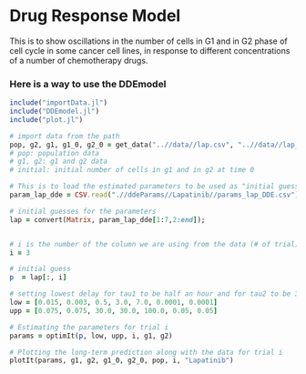 # Drug Response Model
This is to show oscillations in the number of cells in G1 and in G2 phase of cell cycle in some cancer cell lines, in response to different concentrations of a number of chemotherapy drugs.


### Here is a way to use the DDEmodel

```ruby
include("importData.jl")
include("DDEmodel.jl")
include("plot.jl")

# import data from the path
pop, g2, g1, g1_0, g2_0 = get_data("..//data//lap.csv", "..//data//lap_pop.csv"); # in which:
# pop: population data
# g1, g2: g1 and g2 data
# initial: initial number of cells in g1 and in g2 at time 0

# This is to load the estimated parameters to be used as "initial guess"
param_lap_dde = CSV.read(".//ddeParams//Lapatinib//params_lap_DDE.csv")

# initial guesses for the parameters
lap = convert(Matrix, param_lap_dde[1:7,2:end]); 


# i is the number of the column we are using from the data (# of trial)
i = 3

# initial guess
p  = lap[:, i]

# setting lowest delay for tau1 to be half an hour and for tau2 to be 3 hours.
low = [0.015, 0.003, 0.5, 3.0, 7.0, 0.0001, 0.0001]
upp = [0.075, 0.075, 30.0, 30.0, 100.0, 0.05, 0.05]

# Estimating the parameters for trial i
params = optimIt(p, low, upp, i, g1, g2)

# Plotting the long-term prediction along with the data for trial i
plotIt(params, g1, g2, g1_0, g2_0, pop, i, "Lapatinib")

```



